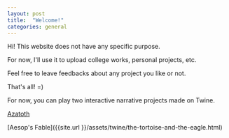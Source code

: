 ```yaml
---
layout: post
title:  "Welcome!"
categories: general
---
```

Hi! This website does not have any specific purpose.

For now, I'll use it to upload college works, personal projects, etc.

Feel free to leave feedbacks about any project you like or not.

That's all! =)

For now, you can play two interactive narrative projects made on Twine.

[Azatoth]({{site.url}}/assets/twine/azatoth.html)

[Aesop's Fable]({{site.url }}/assets/twine/the-tortoise-and-the-eagle.html)
